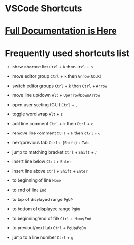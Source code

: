 # VSCode Shortcuts


# [Full Documentation is Here](https://code.visualstudio.com/shortcuts/keyboard-shortcuts-linux.pdf)



# Frequently used shortcuts list
- show shortcut list 
`Ctrl` + `k` then `Ctrl` + `s`

- move editor group
`Ctrl` + `k` then `Arrow(UDLR)`

- switch editor groups 
`Ctrl` + `k` then `Ctrl` + `Arrow`


- move line up/down 
`Alt` + `UpArrow`/`DownArrow`


- open user seeting (GUI) 
`Ctrl` + `,`


- toggle word wrap 
`Alt` + `z`


- add line comment 
`Ctrl` + `k` then `Ctrl` + `c`

- remove line comment 
`Ctrl` + `k` then `Ctrl` + `u`


- next/previous tab
`Ctrl` + (`Shift`) + `Tab`


- jump to matching bracket
`Ctrl` + `Shift` + `/`


- insert line below
`Ctrl` + `Enter`

- insert line above 
`Ctrl` + `Shift` + `Enter`

- to beginning of line 
`Home`

- to end of line 
`End`

- to top of displayed range 
`PgUP`

- to bottom of displayed range 
`PgDn`

- to beginning/end of file 
`Ctrl` + `Home`/`End`

- to previout/next tab
`Ctrl` + `PgUp`/`PgDn`

- jump to a line number 
`Ctrl` + `g`
